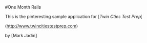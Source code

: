 #One Month Rails

This is the pinteresting sample application for [*Twin Cties Test Prep*]

(http://www.twincitiestestprep.com)

by [Mark Jadin]